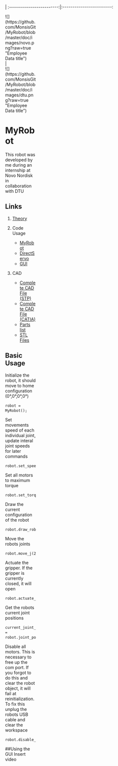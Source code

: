  | 
:-------------------------:|:-------------------------:
<div style="width:100px ; height:60px">
![](https://github.com/MonsisGit/MyRobot/blob/master/doc/images/novo.png?raw=true "Employee Data title")
<div>  |  <div style="width:100px ; height:60px">
![](https://github.com/MonsisGit/MyRobot/blob/master/doc/images/dtu.png?raw=true "Employee Data title")
<div>


# MyRobot
This robot was developed by me during an internship at Novo Nordisk in collaboration with DTU

## Links

1. [Theory](https://github.com/MonsisGit/MyRobot/blob/master/doc/theory.md)
2. Code Usage 
    - [MyRobot](https://github.com/MonsisGit/MyRobot/blob/master/doc/MyRobot.md)
    - [DirectServo](https://github.com/MonsisGit/MyRobot/blob/master/doc/DirectServo.md)
    - [GUI](https://github.com/MonsisGit/MyRobot/blob/master/doc/GUI.md)

3. CAD
    - [Complete CAD File (STP)](https://github.com/MonsisGit/MyRobot/blob/master/CAD/Robot_Arm.stp)
    - [Complete CAD File (CATIA)](https://github.com/MonsisGit/MyRobot/blob/master/CAD/Robot_Arm.stp)
    - [Parts list](https://github.com/MonsisGit/MyRobot/blob/master/CAD/parts_list.md)
    - [STL Files](https://github.com/MonsisGit/MyRobot/blob/master/CAD/stl/)

## Basic Usage

Initialize the robot, it should move to home configuration (0°,0°,0°,0°)
```
robot = MyRobot();
```

Set movements speed of each individual joint, update interal joint speeds for later commands
```
robot.set_speed([0.1,0.1,0.1,0.2],true);
```

Set all motors to maximum torque
```
robot.set_torque_limit([1,1,1,1]);
```

Draw the current configuration of the robot
```
robot.draw_robot();
```

Move the robots joints
```
robot.move_j(20,-90,0,50);
```

Actuate the gripper. If the gripper is currently closed, it will open
```
robot.actuate_gripper();
```

Get the robots current joint positions
```
current_joint_positions = robot.joint_pos
```

Disable all motors. This is necessary to free up the com port. If you forgot to do this and clear the robot object, it will fail at reinitialization. To fix this unplug the robots USB cable and clear the workspace
```
robot.disable_motors();
```

##Using the GUI
Insert video


